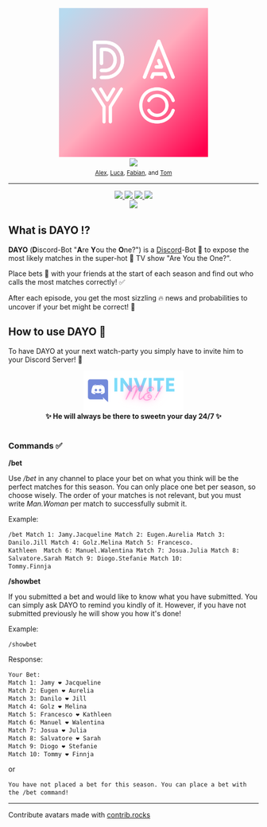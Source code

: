 <div align="center">
  <br>
  <a href="http://dayo-project.herokuapp.com/">
  <img src="DAYO.png" alt="DAYO" width="300"/>
  </a>
  <br>
</div>
<div align="center">
    <a href="https://github.com/TheMuppet/DAYO/graphs/contributors">
    <img src="https://contrib.rocks/image?repo=TheMuppet/DAYO" height=50 />
    </a>
</div>
<div align='center'>
    <small>
    <a href="https://github.com/alexsc23">Alex</a>,
    <a href="https://github.com/TheMuppet">Luca</a>,
    <a href="https://github.com/Lesoge">Fabian</a>, and
    <a href="https://github.com/xTomsko">Tom</a>
  </small>
</div>

---

<div align="center">
  <a href="https://deno.land">
    <img src="https://img.shields.io/badge/-Deno-ffffff?style=flat-square&logo=Deno&logoColor=000000" />
  </a>
  <a href="https://svelte.dev">
    <img src="https://img.shields.io/badge/-Svelte-FF3E00?style=flat-square&logo=Svelte&logoColor=ffffff" />
  </a>
  <a href="https://www.mongodb.com">
    <img src="https://img.shields.io/badge/-MongoDB-47A248?style=flat-square&logo=MongoDB&logoColor=ffffff" />
  </a>
    <a href="https://www.heroku.com">
    <img src="https://img.shields.io/badge/-Heroku-430098?style=flat-square&logo=heroku&logoColor=ffffff" />
  </a>
</div>
<div align='center'>
  <a href="https://www.typescriptlang.org">
    <img src="https://img.shields.io/badge/-TypeScript-3178C6?style=flat-square&logo=TypeScript&logoColor=ffffff" />
  </a>
</div>

## What is DAYO :interrobang:

**DAYO** (**D**iscord-Bot "**A**re **Y**ou the **O**ne?") is a
[Discord](https://discord.com)-Bot 🤖 to expose the most likely matches in the
super-hot 🥵 TV show "Are You the One?".

Place bets 💸 with your friends at the start of each season and find out who
calls the most matches correctly! ✅

After each episode, you get the most sizzling 🔥 news and probabilities to
uncover if your bet might be correct! 💪

## How to use DAYO 🤖

To have DAYO at your next watch-party you simply have to invite him to your
Discord Server! 💅

<div align='center'>
  <a href="https://discord.com/api/oauth2/authorize?client_id=941819203739074601&permissions=274877958144&scope=bot">
    <img src="inviteButton.png" />
  </a>
</div>

<div align='center'>
  <b> ✨ He will always be there to sweetn your day 24/7 ✨ </b>
</div>

<br>

### Commands ✅

**/bet**

Use _/bet_ in any channel to place your bet on what you think will be the
perfect matches for this season. You can only place one bet per season, so
choose wisely. The order of your matches is not relevant, but you must write
_Man.Woman_ per match to successfully submit it.

Example:

```
/bet Match 1: Jamy.Jacqueline Match 2: Eugen.Aurelia Match 3: Danilo.Jill Match 4: Golz.Melina Match 5: Francesco.
Kathleen  Match 6: Manuel.Walentina Match 7: Josua.Julia Match 8: Salvatore.Sarah Match 9: Diogo.Stefanie Match 10: 
Tommy.Finnja
```

**/showbet**

If you submitted a bet and would like to know what you have submitted. You can
simply ask DAYO to remind you kindly of it. However, if you have not submitted
previously he will show you how it's done!

Example:

```
/showbet
```

Response:

```
Your Bet:
Match 1: Jamy ❤️ Jacqueline
Match 2: Eugen ❤️ Aurelia
Match 3: Danilo ❤️ Jill
Match 4: Golz ❤️ Melina
Match 5: Francesco ❤️ Kathleen
Match 6: Manuel ❤️ Walentina
Match 7: Josua ❤️ Julia
Match 8: Salvatore ❤️ Sarah
Match 9: Diogo ❤️ Stefanie
Match 10: Tommy ❤️ Finnja
```

or

```
You have not placed a bet for this season. You can place a bet with the /bet command!
```

---

Contribute avatars made with [contrib.rocks](https://contrib.rocks)
